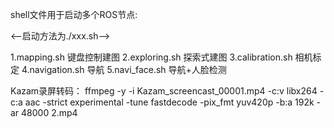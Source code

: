 shell文件用于启动多个ROS节点:

<--启动方法为./xxx.sh-->

1.mapping.sh 键盘控制建图
2.exploring.sh 探索式建图
3.calibration.sh 相机标定
4.navigation.sh 导航
5.navi_face.sh 导航+人脸检测

Kazam录屏转码：
ffmpeg -y -i Kazam_screencast_00001.mp4  -c:v libx264 -c:a aac -strict experimental -tune fastdecode -pix_fmt yuv420p -b:a 192k -ar 48000 2.mp4 

